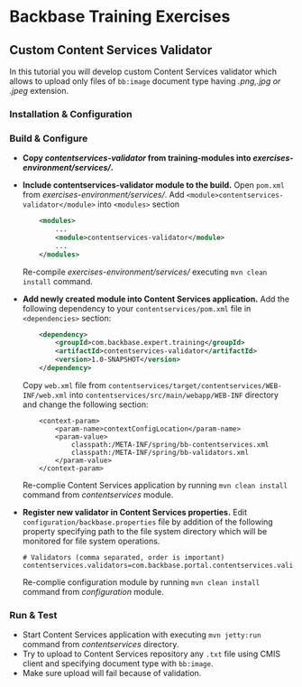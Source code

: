 # Backbase Training Exercises

## Custom Content Services Validator 
In this tutorial you will develop custom Content Services validator which allows to upload only files of `bb:image` document type having *.png,.jpg or .jpeg* extension.

### Installation & Configuration

### Build & Configure

- **Copy *contentservices-validator* from training-modules into *exercises-environment/services/*.**

- **Include contentservices-validator module to the build.** Open `pom.xml` from *exercises-environment/services/*. Add `<module>contentservices-validator</module>` into  `<modules>` section
	```xml
	    <modules>
	        ...	    
	        <module>contentservices-validator</module>
	        ...
	    </modules>
	```	
	Re-compile *exercises-environment/services/* executing `mvn clean install` command.

- **Add newly created module into Content Services application.** Add the following dependency to your `contentservices/pom.xml` file in `<dependencies>` section:

	```xml
	    <dependency>
	        <groupId>com.backbase.expert.training</groupId>
	        <artifactId>contentservices-validator</artifactId>
	        <version>1.0-SNAPSHOT</version>
	    </dependency>
	```

	Copy `web.xml` file from `contentservices/target/contentservices/WEB-INF/web.xml` into `contentservices/src/main/webapp/WEB-INF` directory and change the following section:
	
	```
		<context-param>
			<param-name>contextConfigLocation</param-name>
			<param-value>
				classpath:/META-INF/spring/bb-contentservices.xml
				classpath:/META-INF/spring/bb-validators.xml
			</param-value>
		</context-param>
	```

	Re-complie Content Services application by running `mvn clean install` command from *contentservices* module.     


- **Register new validator in Content Services properties.** Edit `configuration/backbase.properties` file by addition of the following property specifying path to the file system directory which will be monitored for file system operations. 
    
    ```    
    # Validators (comma separated, order is important)
	contentservices.validators=com.backbase.portal.contentservices.validator.impl.RepositorySchemaValidator,com.backbase.portal.contentservices.validator.impl.CustomValidator
    ```
    Re-complie configuration module by running `mvn clean install` command from *configuration* module.    

### Run & Test

- Start Content Services application with executing `mvn jetty:run` command from *contentservices* directory.
- Try to upload to Content Services repository any `.txt` file using CMIS client and specifying document type with `bb:image`.
- Make sure upload will fail because of validation. 
	
	
	
	

